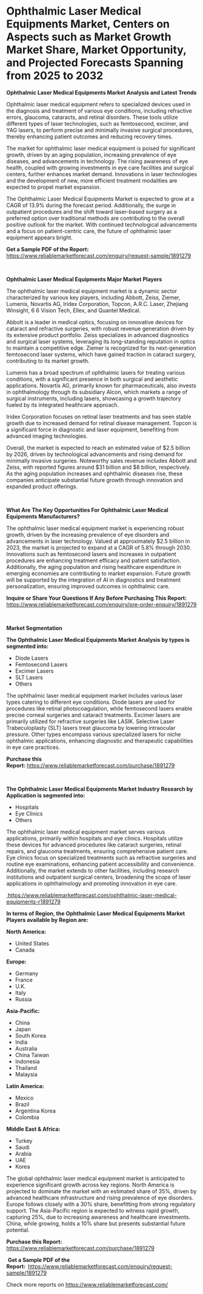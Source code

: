<p><h1>Ophthalmic Laser Medical Equipments Market, Centers on Aspects such as Market Growth Market Share, Market Opportunity, and Projected Forecasts Spanning from 2025 to 2032</h1></p><p><strong>Ophthalmic Laser Medical Equipments Market Analysis and Latest Trends</strong></p>
<p><p>Ophthalmic laser medical equipment refers to specialized devices used in the diagnosis and treatment of various eye conditions, including refractive errors, glaucoma, cataracts, and retinal disorders. These tools utilize different types of laser technologies, such as femtosecond, excimer, and YAG lasers, to perform precise and minimally invasive surgical procedures, thereby enhancing patient outcomes and reducing recovery times.</p><p>The market for ophthalmic laser medical equipment is poised for significant growth, driven by an aging population, increasing prevalence of eye diseases, and advancements in technology. The rising awareness of eye health, coupled with growing investments in eye care facilities and surgical centers, further enhances market demand. Innovations in laser technologies and the development of new, more efficient treatment modalities are expected to propel market expansion.</p><p>The Ophthalmic Laser Medical Equipments Market is expected to grow at a CAGR of 13.9% during the forecast period. Additionally, the surge in outpatient procedures and the shift toward laser-based surgery as a preferred option over traditional methods are contributing to the overall positive outlook for the market. With continued technological advancements and a focus on patient-centric care, the future of ophthalmic laser equipment appears bright.</p></p>
<p><strong>Get a Sample PDF of the Report:&nbsp;</strong> <a href="https://www.reliablemarketforecast.com/enquiry/request-sample/1891279?utm_campaign=2821&utm_medium=2&utm_source=Github&utm_content=ia&utm_term=28032025&utm_id=ophthalmic-laser-medical-equipments">https://www.reliablemarketforecast.com/enquiry/request-sample/1891279</a></p>
<p>&nbsp;</p>
<p><strong>Ophthalmic Laser Medical Equipments Major Market Players</strong></p>
<p><p>The ophthalmic laser medical equipment market is a dynamic sector characterized by various key players, including Abbott, Zeiss, Ziemer, Lumenis, Novartis AG, Iridex Corporation, Topcon, A.R.C. Laser, Zhejiang Winsight, 6 6 Vision Tech, Ellex, and Quantel Medical. </p><p>Abbott is a leader in medical optics, focusing on innovative devices for cataract and refractive surgeries, with robust revenue generation driven by its extensive product portfolio. Zeiss specializes in advanced diagnostics and surgical laser systems, leveraging its long-standing reputation in optics to maintain a competitive edge. Ziemer is recognized for its next-generation femtosecond laser systems, which have gained traction in cataract surgery, contributing to its market growth.</p><p>Lumenis has a broad spectrum of ophthalmic lasers for treating various conditions, with a significant presence in both surgical and aesthetic applications. Novartis AG, primarily known for pharmaceuticals, also invests in ophthalmology through its subsidiary Alcon, which markets a range of surgical instruments, including lasers, showcasing a growth trajectory fueled by its integrated healthcare approach.</p><p>Iridex Corporation focuses on retinal laser treatments and has seen stable growth due to increased demand for retinal disease management. Topcon is a significant force in diagnostic and laser equipment, benefiting from advanced imaging technologies.</p><p>Overall, the market is expected to reach an estimated value of $2.5 billion by 2026, driven by technological advancements and rising demand for minimally invasive surgeries. Noteworthy sales revenue includes Abbott and Zeiss, with reported figures around $31 billion and $8 billion, respectively. As the aging population increases and ophthalmic diseases rise, these companies anticipate substantial future growth through innovation and expanded product offerings.</p></p>
<p>&nbsp;</p>
<p><strong>What Are The Key Opportunities For Ophthalmic Laser Medical Equipments Manufacturers?</strong></p>
<p><p>The ophthalmic laser medical equipment market is experiencing robust growth, driven by the increasing prevalence of eye disorders and advancements in laser technology. Valued at approximately $2.5 billion in 2023, the market is projected to expand at a CAGR of 5.8% through 2030. Innovations such as femtosecond lasers and increases in outpatient procedures are enhancing treatment efficacy and patient satisfaction. Additionally, the aging population and rising healthcare expenditure in emerging economies are contributing to market expansion. Future growth will be supported by the integration of AI in diagnostics and treatment personalization, ensuring improved outcomes in ophthalmic care.</p></p>
<p><strong>Inquire or Share Your Questions If Any Before Purchasing This Report:</strong> <a href="https://www.reliablemarketforecast.com/enquiry/pre-order-enquiry/1891279?utm_campaign=2821&utm_medium=2&utm_source=Github&utm_content=ia&utm_term=28032025&utm_id=ophthalmic-laser-medical-equipments">https://www.reliablemarketforecast.com/enquiry/pre-order-enquiry/1891279</a></p>
<p>&nbsp;</p>
<p><strong>Market Segmentation</strong></p>
<p><strong>The Ophthalmic Laser Medical Equipments Market Analysis by types is segmented into:</strong></p>
<p><ul><li>Diode Lasers</li><li>Femtosecond Lasers</li><li>Excimer Lasers</li><li>SLT Lasers</li><li>Others</li></ul></p>
<p><p>The ophthalmic laser medical equipment market includes various laser types catering to different eye conditions. Diode lasers are used for procedures like retinal photocoagulation, while femtosecond lasers enable precise corneal surgeries and cataract treatments. Excimer lasers are primarily utilized for refractive surgeries like LASIK. Selective Laser Trabeculoplasty (SLT) lasers treat glaucoma by lowering intraocular pressure. Other types encompass various specialized lasers for niche ophthalmic applications, enhancing diagnostic and therapeutic capabilities in eye care practices.</p></p>
<p><strong>Purchase this Report:&nbsp;</strong><a href="https://www.reliablemarketforecast.com/purchase/1891279?utm_campaign=2821&utm_medium=2&utm_source=Github&utm_content=ia&utm_term=28032025&utm_id=ophthalmic-laser-medical-equipments">https://www.reliablemarketforecast.com/purchase/1891279</a></p>
<p>&nbsp;</p>
<p><strong>The Ophthalmic Laser Medical Equipments Market Industry Research by Application is segmented into:</strong></p>
<p><ul><li>Hospitals</li><li>Eye Clinics</li><li>Others</li></ul></p>
<p><p>The ophthalmic laser medical equipment market serves various applications, primarily within hospitals and eye clinics. Hospitals utilize these devices for advanced procedures like cataract surgeries, retinal repairs, and glaucoma treatments, ensuring comprehensive patient care. Eye clinics focus on specialized treatments such as refractive surgeries and routine eye examinations, enhancing patient accessibility and convenience. Additionally, the market extends to other facilities, including research institutions and outpatient surgical centers, broadening the scope of laser applications in ophthalmology and promoting innovation in eye care.</p></p>
<p><a href="https://www.reliablemarketforecast.com/ophthalmic-laser-medical-equipments-r1891279?utm_campaign=2821&utm_medium=2&utm_source=Github&utm_content=ia&utm_term=28032025&utm_id=ophthalmic-laser-medical-equipments">&nbsp;https://www.reliablemarketforecast.com/ophthalmic-laser-medical-equipments-r1891279</a></p>
<p><strong>In terms of Region, the Ophthalmic Laser Medical Equipments Market Players available by Region are:</strong></p>
<p>
    <p> <strong> North America: </strong>
        <ul>
            <li>United States</li>
            <li>Canada</li>
        </ul>
        </p> 
    <p> <strong> Europe: </strong>
        <ul>
            <li>Germany</li>
            <li>France</li>
            <li>U.K.</li>
            <li>Italy</li>
            <li>Russia</li>
        </ul>
        </p> 
    <p> <strong> Asia-Pacific: </strong>
        <ul>
            <li>China</li>
            <li>Japan</li>
            <li>South Korea</li>
            <li>India</li>
            <li>Australia</li>
            <li>China Taiwan</li>
            <li>Indonesia</li>
            <li>Thailand</li>
            <li>Malaysia</li>
        </ul>
        </p> 
    <p> <strong> Latin America: </strong>
        <ul>
            <li>Mexico</li>
            <li>Brazil</li>
            <li>Argentina Korea</li>
            <li>Colombia</li>
        </ul>
        </p> 
    <p> <strong> Middle East & Africa: </strong>
        <ul>
            <li>Turkey</li>
            <li>Saudi</li>
            <li>Arabia</li>
            <li>UAE</li>
            <li>Korea</li>
        </ul>
    </p>
    </p>
<p><p>The global ophthalmic laser medical equipment market is anticipated to experience significant growth across key regions. North America is projected to dominate the market with an estimated share of 35%, driven by advanced healthcare infrastructure and rising prevalence of eye disorders. Europe follows closely with a 30% share, benefitting from strong regulatory support. The Asia-Pacific region is expected to witness rapid growth, capturing 25%, due to increasing awareness and healthcare investments. China, while growing, holds a 10% share but presents substantial future potential.</p></p>
<p><strong>Purchase this Report: </strong><a href="https://www.reliablemarketforecast.com/purchase/1891279?utm_campaign=2821&utm_medium=2&utm_source=Github&utm_content=ia&utm_term=28032025&utm_id=ophthalmic-laser-medical-equipments">https://www.reliablemarketforecast.com/purchase/1891279</a></p>
<p>&nbsp;<strong>Get a Sample PDF of the Report:&nbsp;&nbsp;</strong><a href="https://www.reliablemarketforecast.com/enquiry/request-sample/1891279?utm_campaign=2821&utm_medium=2&utm_source=Github&utm_content=ia&utm_term=28032025&utm_id=ophthalmic-laser-medical-equipments">https://www.reliablemarketforecast.com/enquiry/request-sample/1891279</a></p>
<p><strong></strong></p>
<p>Check more reports on <a href="https://www.reliablemarketforecast.com/?utm_campaign=2821&utm_medium=2&utm_source=Github&utm_content=ia&utm_term=28032025&utm_id=ophthalmic-laser-medical-equipments">https://www.reliablemarketforecast.com/</a></p>